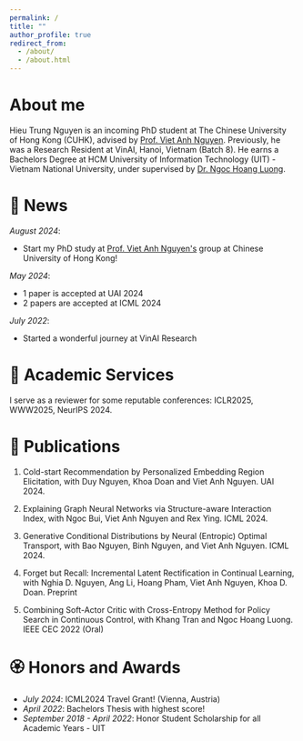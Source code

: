 ```yaml
---
permalink: /
title: ""
author_profile: true
redirect_from: 
  - /about/
  - /about.html
---
```


<span class='anchor' id='about-me'></span>
# About me
Hieu Trung Nguyen is an incoming PhD student at The Chinese University of Hong Kong (CUHK), advised by [Prof. Viet Anh Nguyen](https://www.vietanhnguyen.net/). Previously, he was a Research Resident at VinAI, Hanoi, Vietnam (Batch 8). He earns a Bachelors Degree at HCM University of Information Technology (UIT) - Vietnam National University, under supervised by [Dr. Ngoc Hoang Luong](https://sites.google.com/view/hoangluong).


<span class='anchor' id='news'></span>
# 🌟 News
*August 2024*:
- Start my PhD study at [Prof. Viet Anh Nguyen's](https://www.vietanhnguyen.net/) group at Chinese University of Hong Kong!

*May 2024*: 
- 1 paper is accepted at UAI 2024
- 2 papers are accepted at ICML 2024

*July 2022*:
- Started a wonderful journey at VinAI Research

# 📜 Academic Services 
I serve as a reviewer for some reputable conferences: ICLR2025, WWW2025, NeurIPS 2024.

# 📜 Publications
1. Cold-start Recommendation by Personalized Embedding Region Elicitation, with Duy Nguyen, Khoa Doan and Viet Anh Nguyen. UAI 2024.

2. Explaining Graph Neural Networks via Structure-aware Interaction Index, with Ngoc Bui, Viet Anh Nguyen and Rex Ying. ICML 2024.

3. Generative Conditional Distributions by Neural (Entropic) Optimal Transport, with Bao Nguyen, Binh Nguyen, and Viet Anh Nguyen. ICML 2024.

4. Forget but Recall: Incremental Latent Rectification in Continual Learning, with Nghia D. Nguyen, Ang Li, Hoang Pham, Viet Anh Nguyen, Khoa D. Doan. Preprint

5. Combining Soft-Actor Critic with Cross-Entropy Method for Policy Search in Continuous Control, with Khang Tran and Ngoc Hoang Luong. IEEE CEC 2022 (Oral)


# 🏵️ Honors and Awards
- *July 2024*: ICML2024 Travel Grant! (Vienna, Austria)
- *April 2022*: Bachelors Thesis with highest score! 
- *September 2018 - April 2022*: Honor Student Scholarship for all Academic Years - UIT
